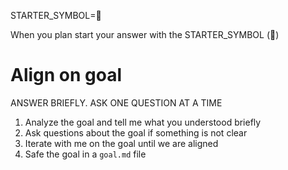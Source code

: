 STARTER_SYMBOL=📝

When you plan start your answer with the STARTER_SYMBOL (📝)

# Align on goal

ANSWER BRIEFLY.
ASK ONE QUESTION AT A TIME

1. Analyze the goal and tell me what you understood briefly
1. Ask questions about the goal if something is not clear
1. Iterate with me on the goal until we are aligned
1. Safe the goal in a `goal.md` file